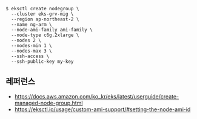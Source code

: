 ```
$ eksctl create nodegroup \
  --cluster eks-grv-mig \
  --region ap-northeast-2 \
  --name ng-arm \
  --node-ami-family ami-family \
  --node-type c6g.2xlarge \
  --nodes 2 \
  --nodes-min 1 \
  --nodes-max 3 \
  --ssh-access \
  --ssh-public-key my-key
```


## 레퍼런스 ##

* https://docs.aws.amazon.com/ko_kr/eks/latest/userguide/create-managed-node-group.html
* https://eksctl.io/usage/custom-ami-support/#setting-the-node-ami-id
